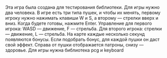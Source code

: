 Эта игра была создана для тестирования библиотеки. Для игры нужно два человека. В игре есть три типа пушек, и чтобы их менять, первому игроку нужно нажимать клавиши W и S, а второму — стрелки вверх и вниз. Когда будете готовы, нажмите Enter. Управление для первого игрока: WASD — движение, F — стрельба. Для второго игрока: стрелки — движение, L — стрельба. На карте каждые несколько секунд появляются бонусы. Если подобрать бонус, для каждой пушки он даст свой эффект. Справа от пушки отображается патроны, снизу — здоровье.
Для игры нужна библиотека pcg и keyboard
